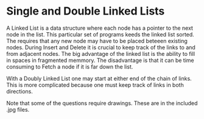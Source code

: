 # Single and Double Linked Lists

A Linked List is a data structure where each node has a pointer to the next node in the list.  This particular set of programs keeds the linked list sorted.  The requires that any new node may have to be placed beteeen existing nodes.  During Insert and Delete it is crucial to keep track of the links to and from adjacent nodes.  The big advantage of the linked list is the ability to fill in spaces in fragmented memmory.  The disadvantage is that it can be time consuming to Fetch a node if it is far down the list.  

With a Doubly Linked List one may start at either end of the chain of links.  This is more complicated because one must keep track of links in both directions.  

Note that some of the questions require drawings.  These are in the included .jpg files.
